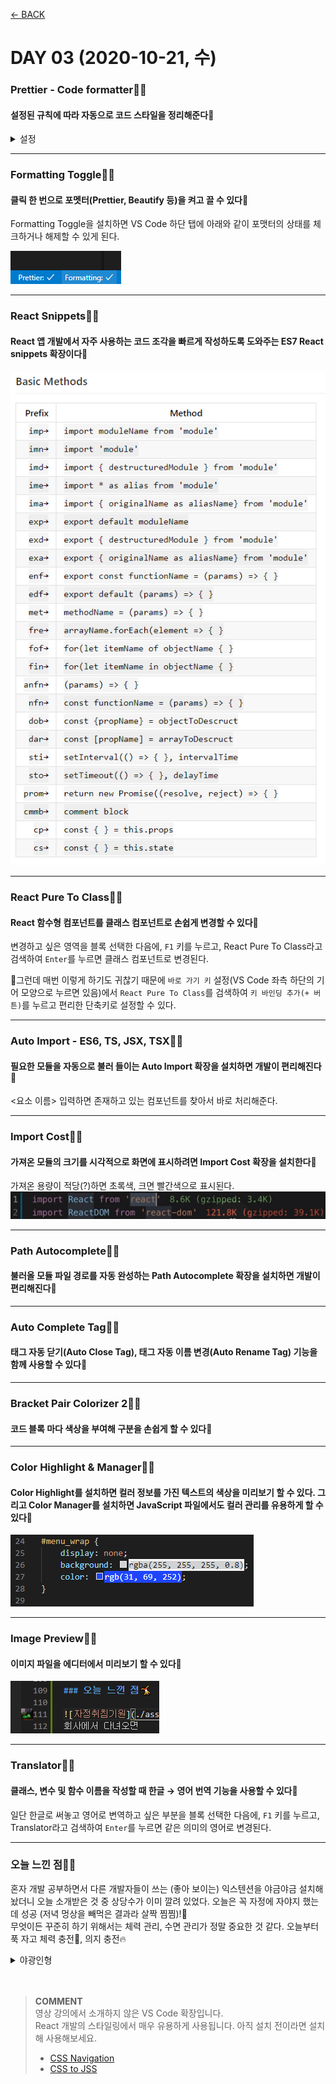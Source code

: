 [← BACK](./README.md)

# DAY 03 (2020-10-21, 수)

### Prettier - Code formatter🤸‍♀️

#### 설정된 규칙에 따라 자동으로 코드 스타일을 정리해준다🔧

<details start>
<summary>설정</summary>

1. **Settings**패널(Windows에서는 `ctrl` + `,`)을 열어 'format javascript' 검색 후 사용하지 않도록 설정(체크 해제)

2. 'format on save' 검색 후 사용하도록 설정(체크)

3. 'prettier' 검색 후 사용할 Prettier 규칙을 설정(체크 또는 해제)

![Prettier - Code formatter 설정](./assets/week01_wed01.gif "Prettier - Code formatter 설정")

[Prettier Playground](https://prettier.io/playground/) 서비스로 실시간 규칙 적용 확인 가능👇

![Prettier Playground](./assets/week01_wed02.png "Prettier Playground")

</details>

---

### Formatting Toggle🤸‍♀️

#### 클릭 한 번으로 포멧터(Prettier, Beautify 등)을 켜고 끌 수 있다🔧

Formatting Toggle을 설치하면 VS Code 하단 탭에 아래와 같이 포맷터의 상태를 체크하거나 해제할 수 있게 된다.

![Formatting Toggle](./assets/week01_wed03.png "Formatting Toggle")

---

### React Snippets🤸‍♀️

#### React 앱 개발에서 자주 사용하는 코드 조각을 빠르게 작성하도록 도와주는 ES7 React snippets 확장이다🔧

![Basic Methods](./assets/week01_wed04.png "Basic Methods")

---

### React Pure To Class🤸‍♀️

#### React 함수형 컴포넌트를 클래스 컴포넌트로 손쉽게 변경할 수 있다🔧

변경하고 싶은 영역을 블록 선택한 다음에, `F1` 키를 누르고, React Pure To Class라고 검색하여 `Enter`를 누르면 클래스 컴포넌트로 변경된다.

🤔그런데 매번 이렇게 하기도 귀찮기 때문에 `바로 가기 키` 설정(VS Code 좌측 하단의 기어 모양으로 누르면 있음)에서 `React Pure To Class`를 검색하여 `키 바인딩 추가(+ 버튼)`를 누르고 편리한 단축키로 설정할 수 있다.

---

### Auto Import - ES6, TS, JSX, TSX🤸‍♀️

#### 필요한 모듈을 자동으로 불러 들이는 Auto Import 확장을 설치하면 개발이 편리해진다🔧

<요소 이름> 입력하면 존재하고 있는 컴포넌트를 찾아서 바로 처리해준다.

---

### Import Cost🤸‍♀️

#### 가져온 모듈의 크기를 시각적으로 화면에 표시하려면 Import Cost 확장을 설치한다🔧

가져온 용량이 적당(?)하면 초록색, 크면 빨간색으로 표시된다.  
![import cost](./assets/week01_wed05.png "import cost")

---

### Path Autocomplete🤸‍♀️

#### 불러올 모듈 파일 경로를 자동 완성하는 Path Autocomplete 확장을 설치하면 개발이 편리해진다🔧

---

### Auto Complete Tag🤸‍♀️

#### 태그 자동 닫기(Auto Close Tag), 태그 자동 이름 변경(Auto Rename Tag) 기능을 함께 사용할 수 있다🔧

---

### Bracket Pair Colorizer 2🤸‍♀️

#### 코드 블록 마다 색상을 부여해 구분을 손쉽게 할 수 있다🔧

---

### Color Highlight & Manager🤸‍♀️

#### Color Highlight를 설치하면 컬러 정보를 가진 텍스트의 색상을 미리보기 할 수 있다. 그리고 Color Manager를 설치하면 JavaScript 파일에서도 컬러 관리를 유용하게 할 수 있다🔧

![Color Highlight & Manager](./assets/week01_wed08.png "Color Highlight & Manager")

---

### Image Preview🤸‍♀️

#### 이미지 파일을 에디터에서 미리보기 할 수 있다🔧

![image preview](./assets/week01_wed07.png "image preview")

---

### Translator🤸‍♀️

#### 클래스, 변수 및 함수 이름을 작성할 때 한글 → 영어 번역 기능을 사용할 수 있다🔧

일단 한글로 써놓고 영어로 변역하고 싶은 부분을 블록 선택한 다음에, `F1` 키를 누르고, Translator라고 검색하여 `Enter`를 누르면 같은 의미의 영어로 변경된다.

---

### 오늘 느낀 점🤸‍♀️

혼자 개발 공부하면서 다른 개발자들이 쓰는 (좋아 보이는) 익스텐션을 야금야금 설치해놨더니 오늘 소개받은 것 중 상당수가 이미 깔려 있었다. 오늘은 꼭 자정에 자야지 했는데 성공 (저녁 멍상을 빼먹은 결과라 살짝 찜찜)!🤶  
무엇이든 꾸준히 하기 위해서는 체력 관리, 수면 관리가 정말 중요한 것 같다. 오늘부터 푹 자고 체력 충전💪, 의지 충전🔥

<details start>
<summary>야광인형</summary>

![자정취침기원](./assets/week01_wed06.jpg "자정취침기원")

</details>

<br />
<br />

> **COMMENT**<br />
> 영상 강의에서 소개하지 않은 VS Code 확장입니다.<br/>
> React 개발의 스타일링에서 매우 유용하게 사용됩니다. 아직 설치 전이라면 설치해 사용해보세요.<br/>
> - [CSS Navigation](https://marketplace.visualstudio.com/items?itemName=pucelle.vscode-css-navigation)
> - [CSS to JSS](https://marketplace.visualstudio.com/items?itemName=infarkt.css-to-jss)